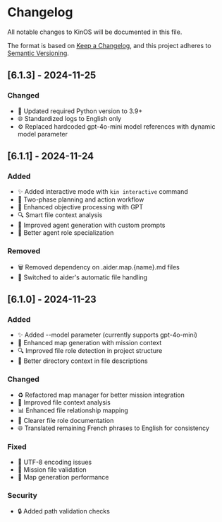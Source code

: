 # Changelog
All notable changes to KinOS will be documented in this file.

The format is based on [Keep a Changelog](https://keepachangelog.com/en/1.0.0/),
and this project adheres to [Semantic Versioning](https://semver.org/spec/v2.0.0.html).

## [6.1.3] - 2024-11-25

### Changed
- 🔄 Updated required Python version to 3.9+
- 🌐 Standardized logs to English only
- ⚙️ Replaced hardcoded gpt-4o-mini model references with dynamic model parameter

## [6.1.1] - 2024-11-24

### Added
- ✨ Added interactive mode with `kin interactive` command
- 🎯 Two-phase planning and action workflow
- 📝 Enhanced objective processing with GPT
- 🔍 Smart file context analysis
- 🤖 Improved agent generation with custom prompts
- 🎨 Better agent role specialization

### Removed
- 🗑️ Removed dependency on .aider.map.{name}.md files
- 🔄 Switched to aider's automatic file handling

## [6.1.0] - 2024-11-23

### Added
- ✨ Added --model parameter (currently supports gpt-4o-mini)
- 🎯 Enhanced map generation with mission context
- 🔍 Improved file role detection in project structure
- 📝 Better directory context in file descriptions

### Changed
- ♻️ Refactored map manager for better mission integration
- 🔄 Improved file context analysis
- 📊 Enhanced file relationship mapping
- 🎨 Clearer file role documentation
- 🌐 Translated remaining French phrases to English for consistency

### Fixed
- 🐛 UTF-8 encoding issues
- 🔧 Mission file validation
- 🚀 Map generation performance

### Security
- 🔒 Added path validation checks
